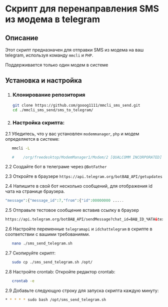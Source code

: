 # Скрипт для перенаправления SMS из модема в telegram

## Описание

Этот скрипт предназначен для отправки SMS из модема на ваш telegram, используя команду `mmcli` и `PHP`.

Поддерживается только один модем в системе

## Установка и настройка

1. ### Клонирование репозитория
   ```bash
   git clone https://github.com/gooog1111/mmcli_sms_send.git
   cd ./mmcli_sms_send/sms_to_telegram/
   ```
2. ### Настройка скрипта:

2.1 Убедитесь, что у вас установлен `modemmanager`, `php` и модем определяется в системе:
```bash
   mmcli -L

   #    /org/freedesktop/ModemManager1/Modem/2 [QUALCOMM INCORPORATED] 0

```
2.2 Создайте бот в телеграме через `@BotFather`

2.3 Откройте в браузере `https://api.telegram.org/botВАШ_API/getupdates`

2.4 Напишите в свой бот несколько сообщений, для отображения id чата на странице браузера.
```php
"message":{"message_id":7,"from":{"id":00000000 .....
```
2.5 Отправьте тестовое сообщение вставив ссылку в браузер
```html
https://api.telegram.org/botВАШ_API/sendMessage?chat_id=ВАШ_ID_ЧАТА&text=тест
```
2.6 Настройте переменные `telegramapi` и `idchattelegram` в скрипте в соответствии с вашими требованиями.
```bash
   nano ./sms_send_telegram.sh
```
2.7 Скопируйте скрипт:
```bash
   sudo cp ./sms_send_telegram.sh /opt/
```

2.8 Настройте crontab:
Откройте редактор crontab:
```bash
   crontab -e
```
2.9 Добавьте следующую строку для запуска скрипта каждую минуту:
```bash
* * * * * sudo bash /opt/sms_send_telegram.sh
```
